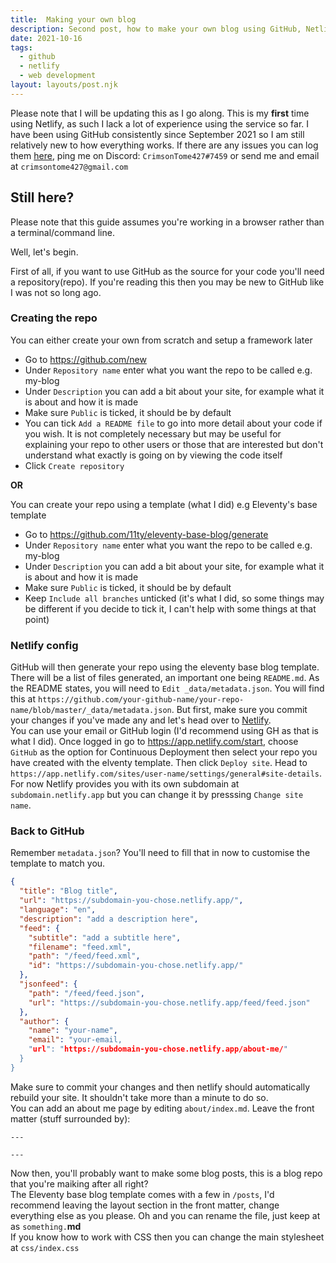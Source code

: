 ```yaml
---
title:  Making your own blog
description: Second post, how to make your own blog using GitHub, Netlify and Eleventy.
date: 2021-10-16
tags:
  - github
  - netlify
  - web development
layout: layouts/post.njk
---
```



Please note that I will be updating this as I go along. This is my **first** time using Netlify, as such I lack a lot of experience using the service so far. I have been using GitHub consistently since September 2021 so I am still relatively new to how everything works. If there are any issues you can log them [here](https://github.com/CrimsonTome/crimsontome-blog/issues), ping me on Discord: `CrimsonTome427#7459` or send me and email at `crimsontome427@gmail.com`

## Still here?

Please note that this guide assumes you're working in a browser rather than a terminal/command line.  

Well, let's begin.

First of all, if you want to use GitHub as the source for your code you'll need a repository(repo). If you're reading this then you may be new to GitHub like I was not so long ago.  

### Creating the repo

You can either create your own from scratch and setup a framework later

- Go to <https://github.com/new>
- Under `Repository name` enter what you want the repo to be called e.g. my-blog
- Under `Description` you can add a bit about your site, for example what it is about and how it is made
- Make sure `Public` is ticked, it should be by default
- You can tick `Add a README file` to go into more detail about your code if you wish. It is not completely necessary but may be useful for explaining your repo to other users or those that are interested but don't understand what exactly is going on by viewing the code itself
- Click `Create repository`

**OR**

You can create your repo using a template (what I did) e.g Eleventy's base template

- Go to <https://github.com/11ty/eleventy-base-blog/generate>
- Under `Repository name` enter what you want the repo to be called e.g. my-blog
- Under `Description` you can add a bit about your site, for example what it is about and how it is made
- Make sure `Public` is ticked, it should be by default
- Keep `Include all branches` unticked (it's what I did, so some things may be different if you decide to tick it, I can't help with some things at that point)

### Netlify config

GitHub will then generate your repo using the eleventy base blog template. There will be a list of files generated, an important one being `README.md`. As the README states, you will need to `Edit _data/metadata.json`. You will find this at `https://github.com/your-github-name/your-repo-name/blob/master/_data/metadata.json`. But first, make sure you commit your changes if you've made any and let's head over to [Netlify](https://app.netlify.com/signup).  
You can use your email or GitHub login (I'd recommend using GH as that is what I did). Once logged in go to <https://app.netlify.com/start>, choose `GitHub` as the option for Continuous Deployment then select your repo you have created with the elventy template. Then click `Deploy site`. Head to `https://app.netlify.com/sites/user-name/settings/general#site-details`. For now Netlify provides you with its own subdomain at `subdomain.netlify.app` but you can change it by presssing `Change site name`.  
### Back to GitHub
Remember `metadata.json`? You'll need to fill that in now to customise the template to match you.
```json
{
  "title": "Blog title",
  "url": "https://subdomain-you-chose.netlify.app/",
  "language": "en",
  "description": "add a description here",
  "feed": {
    "subtitle": "add a subtitle here",
    "filename": "feed.xml",
    "path": "/feed/feed.xml",
    "id": "https://subdomain-you-chose.netlify.app/"
  },
  "jsonfeed": {
    "path": "/feed/feed.json",
    "url": "https://subdomain-you-chose.netlify.app/feed/feed.json"
  },
  "author": {
    "name": "your-name",
    "email": "your-email,
    "url": "https://subdomain-you-chose.netlify.app/about-me/"
  }
}
```  

Make sure to commit your changes and then netlify should automatically rebuild your site. It shouldn't take more than a minute to do so.  
You can add an about me page by editing `about/index.md`. Leave the front matter (stuff surrounded by):
```
---

---
```
Now then, you'll probably want to make some blog posts, this is a blog repo that you're maiking after all right?   
The Eleventy base blog template comes with a few in `/posts`, I'd recommend leaving the layout section in the front matter, change everything else as you please. Oh and you can rename the file, just keep at as `something.`**md**  
If you know how to work with CSS then you can change the main stylesheet at `css/index.css`  
